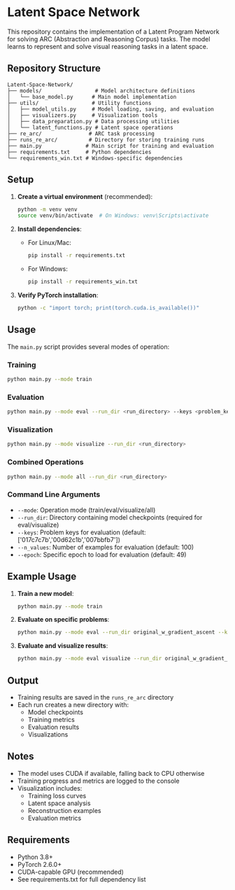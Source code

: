 # Latent Space Network

This repository contains the implementation of a Latent Program Network for solving ARC (Abstraction and Reasoning Corpus) tasks. The model learns to represent and solve visual reasoning tasks in a latent space.

## Repository Structure

```
Latent-Space-Network/
├── models/                 # Model architecture definitions
│   └── base_model.py      # Main model implementation
├── utils/                 # Utility functions
│   ├── model_utils.py     # Model loading, saving, and evaluation
│   ├── visualizers.py     # Visualization tools
│   ├── data_preparation.py # Data processing utilities
│   └── latent_functions.py # Latent space operations
├── re_arc/               # ARC task processing
├── runs_re_arc/          # Directory for storing training runs
├── main.py              # Main script for training and evaluation
├── requirements.txt     # Python dependencies
└── requirements_win.txt # Windows-specific dependencies
```

## Setup

1. **Create a virtual environment** (recommended):
   ```bash
   python -m venv venv
   source venv/bin/activate  # On Windows: venv\Scripts\activate
   ```

2. **Install dependencies**:
   - For Linux/Mac:
     ```bash
     pip install -r requirements.txt
     ```
   - For Windows:
     ```bash
     pip install -r requirements_win.txt
     ```

3. **Verify PyTorch installation**:
   ```bash
   python -c "import torch; print(torch.cuda.is_available())"
   ```

## Usage

The `main.py` script provides several modes of operation:

### Training
```bash
python main.py --mode train
```

### Evaluation
```bash
python main.py --mode eval --run_dir <run_directory> --keys <problem_keys> --n_values <number_of_examples>
```

### Visualization
```bash
python main.py --mode visualize --run_dir <run_directory>
```

### Combined Operations
```bash
python main.py --mode all --run_dir <run_directory>
```

### Command Line Arguments

- `--mode`: Operation mode (train/eval/visualize/all)
- `--run_dir`: Directory containing model checkpoints (required for eval/visualize)
- `--keys`: Problem keys for evaluation (default: ['017c7c7b','00d62c1b','007bbfb7'])
- `--n_values`: Number of examples for evaluation (default: 100)
- `--epoch`: Specific epoch to load for evaluation (default: 49)

## Example Usage

1. **Train a new model**:
   ```bash
   python main.py --mode train
   ```

2. **Evaluate on specific problems**:
   ```bash
   python main.py --mode eval --run_dir original_w_gradient_ascent --keys 017c7c7b 00d62c1b --n_values 50
   ```

3. **Evaluate and visualize results**:
   ```bash
   python main.py --mode eval visualize --run_dir original_w_gradient_ascent
   ```

## Output

- Training results are saved in the `runs_re_arc` directory
- Each run creates a new directory with:
  - Model checkpoints
  - Training metrics
  - Evaluation results
  - Visualizations

## Notes

- The model uses CUDA if available, falling back to CPU otherwise
- Training progress and metrics are logged to the console
- Visualization includes:
  - Training loss curves
  - Latent space analysis
  - Reconstruction examples
  - Evaluation metrics

## Requirements

- Python 3.8+
- PyTorch 2.6.0+
- CUDA-capable GPU (recommended)
- See requirements.txt for full dependency list
